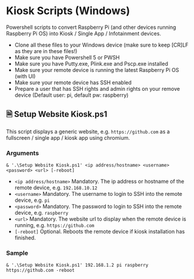 # Kiosk Scripts (Windows)

Powershell scripts to convert Raspberry Pi (and other devices running Raspberry Pi OS) into Kiosk / Single App / Infotainment devices.
- Clone all these files to your Windows device (make sure to keep [CR]LF as they are in these files!)
- Make sure you have Powershell 5 or PWSH
- Make sure you have Putty.exe, Plink.exe and Pscp.exe installed
- Make sure your remote device is running the latest Raspberry Pi OS (with UI)
- Make sure your remote device has SSH enabled
- Prepare a user that has SSH rights and admin rights on your remove device (Default user: pi, default pw: raspberry)

## 🗎 Setup Website Kiosk.ps1

This script displays a generic website, e.g. `https://github.com` as a fullscreen / single app / kiosk app using chromium.

### Arguments

`& '.\Setup Website Kiosk.ps1' <ip address/hostname> <username> <password> <url> [-reboot]`

+ `<ip address/hostname>` Mandatory. The ip address or hostname of the remote device, e.g. `192.168.10.12`
+ `<username>` Mandatory. The username to login to SSH into the remote device, e.g. `pi`
+ `<password>` Mandatory. The password to login to SSH into the remote device, e.g. `raspberry`
+ `<url>` Mandatory. The website url to display when the remote device is running, e.g. `https://github.com`
+ `[-reboot]` Optional. Reboots the remote device if kiosk installation has finished.

### Sample

`& '.\Setup Website Kiosk.ps1' 192.168.1.2 pi raspberry https://github.com -reboot`

